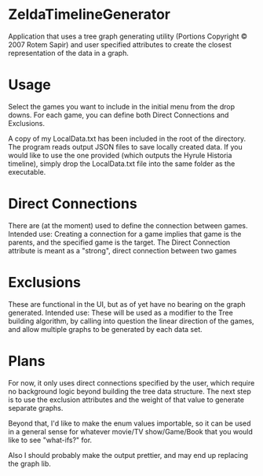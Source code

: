 # ZeldaTimelineGenerator
Application that uses a tree graph generating utility (Portions Copyright © 2007 Rotem Sapir)
and user specified attributes to create the closest representation of the data in a graph.

# Usage
Select the games you want to include in the initial menu from the drop downs. 
For each game, you can define both Direct Connections and Exclusions.

A copy of my LocalData.txt has been included in the root of the directory. The program reads output
JSON files to save locally created data. If you would like to use the one provided (which outputs
the Hyrule Historia timeline), simply drop the LocalData.txt file into the same folder as the 
executable.

# Direct Connections
There are (at the moment) used to define the connection between games. Intended use:
Creating a connection for a game implies that game is the parents, and the specified game
is the target. The Direct Connection attribute is meant as a "strong", direct connection
between two games

# Exclusions
These are functional in the UI, but as of yet have no bearing on the graph generated.
Intended use: These will be used as a modifier to the Tree building algorithm, by calling
into question the linear direction of the games, and allow multiple graphs to be generated 
by each data set.

# Plans
For now, it only uses direct connections specified by the user, which require no background
logic beyond building the tree data structure. The next step is to use the exclusion
attributes and the weight of that value to generate separate graphs.

Beyond that, I'd like to make the enum values importable, so it can be used in a general
sense for whatever movie/TV show/Game/Book that you would like to see "what-ifs?" for.

Also I should probably make the output prettier, and may end up replacing the graph lib.
